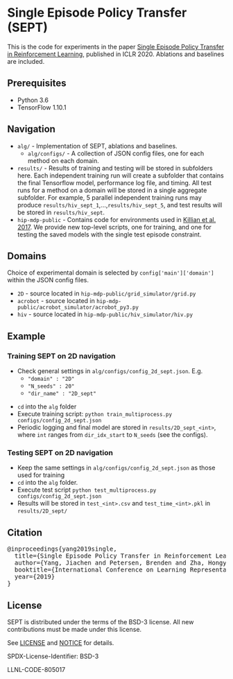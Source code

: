 # Single Episode Policy Transfer (SEPT)

This is the code for experiments in the paper [Single Episode Policy Transfer in Reinforcement Learning](https://arxiv.org/abs/1910.07719), published in ICLR 2020. Ablations and baselines are included.

## Prerequisites

- Python 3.6
- TensorFlow 1.10.1


## Navigation

* `alg/` - Implementation of SEPT, ablations and baselines.
  - `alg/configs/` - A collection of JSON config files, one for each method on each domain.
* `results/` - Results of training and testing will be stored in subfolders here. Each independent training run will create a subfolder that contains the final Tensorflow model, performance log file, and timing. All test runs for a method on a domain will be stored in a single aggregate subfolder. For example, 5 parallel independent training runs may produce `results/hiv_sept_1`,...,`results/hiv_sept_5`, and test results will be stored in `results/hiv_sept`.
* `hip-mdp-public` - Contains code for environments used in [Killian et al. 2017](https://github.com/dtak/hip-mdp-public). We provide new top-level scripts, one for training, and one for testing the saved models with the single test episode constraint.

## Domains

Choice of experimental domain is selected by `config['main']['domain']` within the JSON config files.

* `2D` - source located in `hip-mdp-public/grid_simulator/grid.py`
* `acrobot` - source located in `hip-mdp-public/acrobot_simulator/acrobot_py3.py`
* `hiv` - source located in `hip-mdp-public/hiv_simulator/hiv.py`

## Example

### Training SEPT on 2D navigation

* Check general settings in `alg/configs/config_2d_sept.json`. E.g.
  * `"domain" : "2D"`
  * `"N_seeds" : 20"`
  * `"dir_name" : "2D_sept"`
- `cd` into the `alg` folder
- Execute training script: `python train_multiprocess.py configs/config_2d_sept.json`
- Periodic logging and final model are stored in `results/2D_sept_<int>`, where `int` ranges from `dir_idx_start` to `N_seeds` (see the configs).

### Testing SEPT on 2D navigation

* Keep the same settings in `alg/configs/config_2d_sept.json` as those used for training
* `cd` into the `alg` folder. 
* Execute test script `python test_multiprocess.py configs/config_2d_sept.json`
* Results will be stored in `test_<int>.csv` and `test_time_<int>.pkl` in `results/2D_sept/`

## Citation

<pre>
@inproceedings{yang2019single,
  title={Single Episode Policy Transfer in Reinforcement Learning},
  author={Yang, Jiachen and Petersen, Brenden and Zha, Hongyuan and Faissol, Daniel},
  booktitle={International Conference on Learning Representations},
  year={2019}
}
</pre>

## License

SEPT is distributed under the terms of the BSD-3 license. All new contributions must be made under this license.

See [LICENSE](LICENSE) and [NOTICE](NOTICE) for details.

SPDX-License-Identifier: BSD-3

LLNL-CODE-805017

